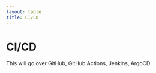```yaml
---
layout: table
title: CI/CD
---
```

# CI/CD
This will go over GitHub, GitHub Actions, Jenkins, ArgoCD